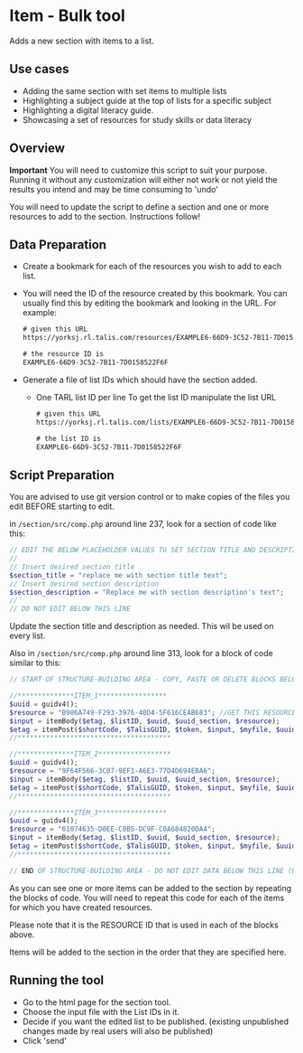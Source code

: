 # Item - Bulk tool

Adds a new section with items to a list.

## Use cases

* Adding the same section with set items to multiple lists
* Highlighting a subject guide at the top of lists for a specific subject
* Highlighting a digital literacy guide.
* Showcasing a set of resources for study skills or data literacy

## Overview

__Important__ You will need to customize this script to suit your purpose. Running it without any customization will either not work or not yield the results you intend and may be time consuming to 'undo'

You will need to update the script to define a section and one or more resources to add to the section. Instructions follow!

## Data Preparation

* Create a bookmark for each of the resources you wish to add to each list.
* You will need the ID of the resource created by this bookmark. You can usually find this by editing the bookmark and looking in the URL. For example:

    ```txt
    # given this URL
    https://yorksj.rl.talis.com/resources/EXAMPLE6-66D9-3C52-7B11-7D0158522F6F.html?edit

    # the resource ID is
    EXAMPLE6-66D9-3C52-7B11-7D0158522F6F
    ```

* Generate a file of list IDs which should have the section added.
  * One TARL list ID per line To get the list ID manipulate the list URL

    ```txt
    # given this URL
    https://yorksj.rl.talis.com/lists/EXAMPLE6-66D9-3C52-7B11-7D0158522F6F

    # the list ID is
    EXAMPLE6-66D9-3C52-7B11-7D0158522F6F
    ```

## Script Preparation

You are advised to use git version control or to make copies of the files you edit BEFORE starting to edit.

in `/section/src/comp.php` around line 237, look for a section of code like this:

```php
// EDIT THE BELOW PLACEHOLDER VALUES TO SET SECTION TITLE AND DESCRIPTION
// 
// Insert desired section title
$section_title = "replace me with section title text";
// Insert desired section description
$section_description = "Replace me with section description's text";
//
// DO NOT EDIT BELOW THIS LINE
```

Update the section title and description as needed.  This wil be used on every list.

Also in `/section/src/comp.php` around line 313, look for a block of code similar to this:

```php
// START OF STRUCTURE-BUILDING AREA - COPY, PASTE OR DELETE BLOCKS BELOW TO BUILD DESIRED STRUCTURE

//**************ITEM_1*****************
$uuid = guidv4();
$resource = "B986A749-F293-3976-40D4-5F616CEAB683"; //GET THIS RESOURCE ID FROM TARL - EDIT RESOURCE URL
$input = itemBody($etag, $listID, $uuid, $uuid_section, $resource);
$etag = itemPost($shortCode, $TalisGUID, $token, $input, $myfile, $uuid, $uuid_section);
//**************************************

//**************ITEM_2******************
$uuid = guidv4();
$resource = "9F64F566-3C07-9EF1-A6E3-77D4D694EBA6";
$input = itemBody($etag, $listID, $uuid, $uuid_section, $resource);
$etag = itemPost($shortCode, $TalisGUID, $token, $input, $myfile, $uuid, $uuid_section);
//**************************************

//**************ITEM_3*****************
$uuid = guidv4();
$resource = "61074635-D0EE-C0B5-DC9F-C0A684820DA4";
$input = itemBody($etag, $listID, $uuid, $uuid_section, $resource);
$etag = itemPost($shortCode, $TalisGUID, $token, $input, $myfile, $uuid, $uuid_section);
//**************************************

// END OF STRUCTURE-BUILDING AREA - DO NOT EDIT DATA BELOW THIS LINE (UNLESS YOU KNOW WHAT YOU ARE DOING) :)
```

As you can see one or more items can be added to the section by repeating the blocks of code.
You will need to repeat this code for each of the items for which you have created resources.

Please note that it is the RESOURCE ID that is used in each of the blocks above.

Items will be added to the section in the order that they are specified here.

## Running the tool

* Go to the html page for the section tool.
* Choose the input file with the List IDs in it.
* Decide if you want the edited list to be published. (existing unpublished changes made by real users will also be published)
* Click 'send'
